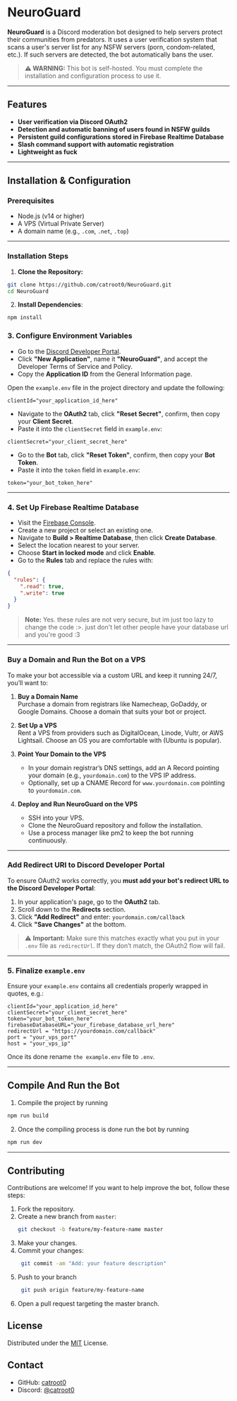 # NeuroGuard

**NeuroGuard** is a Discord moderation bot designed to help servers protect their communities from predators. It uses a user verification system that scans a user's server list for any NSFW servers (porn, condom-related, etc.). If such servers are detected, the bot automatically bans the user.

> **⚠️ WARNING:** This bot is self-hosted. You must complete the installation and configuration process to use it.

---

## Features

- **User verification via Discord OAuth2**
- **Detection and automatic banning of users found in NSFW guilds**
- **Persistent guild configurations stored in Firebase Realtime Database**
- **Slash command support with automatic registration**
- **Lightweight as fuck**

---

## Installation & Configuration

### Prerequisites

- Node.js (v14 or higher)  
- A VPS (Virtual Private Server)  
- A domain name (e.g., `.com`, `.net`, `.top`)

---

### Installation Steps

1. **Clone the Repository:**

```bash
git clone https://github.com/catroot0/NeuroGuard.git
cd NeuroGuard
```

2. **Install Dependencies**:
```bash
npm install
```

### 3. Configure Environment Variables

- Go to the [Discord Developer Portal](https://discord.com/developers/applications).
- Click **"New Application"**, name it **"NeuroGuard"**, and accept the Developer Terms of Service and Policy.
- Copy the **Application ID** from the General Information page.

Open the `example.env` file in the project directory and update the following:
```env
clientId="your_application_id_here"
```
- Navigate to the **OAuth2** tab, click **"Reset Secret"**, confirm, then copy your **Client Secret**.
- Paste it into the `clientSecret` field in `example.env`:
```env
clientSecret="your_client_secret_here"
```
- Go to the **Bot** tab, click **"Reset Token"**, confirm, then copy your **Bot Token**.
- Paste it into the `token` field in `example.env`:
```env
token="your_bot_token_here"
```
---

### 4. Set Up Firebase Realtime Database

- Visit the [Firebase Console](https://console.firebase.google.com).
- Create a new project or select an existing one.
- Navigate to **Build > Realtime Database**, then click **Create Database**.
- Select the location nearest to your server.
- Choose **Start in locked mode** and click **Enable**.
- Go to the **Rules** tab and replace the rules with:
```json
{
  "rules": {
    ".read": true,
    ".write": true
  }
}
```
> **Note:** Yes. these rules are not very secure, but im just too lazy to change the code :>. just don't let other people have your database url and you're good :3

---


### Buy a Domain and Run the Bot on a VPS

To make your bot accessible via a custom URL and keep it running 24/7, you’ll want to:

1. **Buy a Domain Name**  
   Purchase a domain from registrars like Namecheap, GoDaddy, or Google Domains. Choose a domain that suits your bot or project.

2. **Set Up a VPS**  
   Rent a VPS from providers such as DigitalOcean, Linode, Vultr, or AWS Lightsail. Choose an OS you are comfortable with (Ubuntu is popular).

3. **Point Your Domain to the VPS**  
   - In your domain registrar’s DNS settings, add an A Record pointing your domain (e.g., `yourdomain.com`) to the VPS IP address.  
   - Optionally, set up a CNAME Record for `www.yourdomain.com` pointing to `yourdomain.com`.

4. **Deploy and Run NeuroGuard on the VPS**  
   - SSH into your VPS.  
   - Clone the NeuroGuard repository and follow the installation.  
   - Use a process manager like pm2 to keep the bot running continuously.

---

### Add Redirect URI to Discord Developer Portal

To ensure OAuth2 works correctly, you **must add your bot's redirect URL to the Discord Developer Portal**:

1. In your application's page, go to the **OAuth2** tab.
2. Scroll down to the **Redirects** section.
3. Click **"Add Redirect"** and enter: `yourdomain.com/callback`
4. Click **"Save Changes"** at the bottom.

> ⚠️ **Important:** Make sure this matches exactly what you put in your `.env` file as `redirectUrl`. If they don’t match, the OAuth2 flow will fail.

---

### 5. Finalize `example.env`

Ensure your `example.env` contains all credentials properly wrapped in quotes, e.g.:

```env
clientId="your_application_id_here"  
clientSecret="your_client_secret_here"  
token="your_bot_token_here"  
firebaseDatabaseURL="your_firebase_database_url_here"  
redirectUrl = "https://yourdomain.com/callback"
port = "your_vps_port"
host = "your_vps_ip"
```

Once its done rename `the example.env` file to `.env`.

---


## Compile And Run the Bot

1. Compile the project by running
```bash
npm run build
```

2. Once the compiling process is done run the bot by running 
```bash
npm run dev
```

---

## Contributing

Contributions are welcome! If you want to help improve the bot, follow these steps:

1. Fork the repository.
2. Create a new branch from `master`:
    ```bash
   git checkout -b feature/my-feature-name master
   ```
3. Make your changes.
4. Commit your changes:
    ```bash
     git commit -am "Add: your feature description"
     ```
5. Push to your branch
    ```bash
     git push origin feature/my-feature-name
     ```
6. Open a pull request targeting the master branch.

## License

Distributed under the [MIT](https://opensource.org/license/mit) License.

## Contact

- GitHub: [catroot0](https://github.com/catroot0/)
- Discord: [@catroot0](https://discord.com/users/1358758349054808226)
